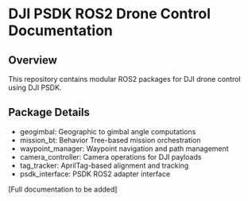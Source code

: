 # DJI PSDK ROS2 Drone Control Documentation

## Overview
This repository contains modular ROS2 packages for DJI drone control using DJI PSDK.

## Package Details
- geogimbal: Geographic to gimbal angle computations
- mission_bt: Behavior Tree-based mission orchestration
- waypoint_manager: Waypoint navigation and path management
- camera_controller: Camera operations for DJI payloads
- tag_tracker: AprilTag-based alignment and tracking
- psdk_interface: PSDK ROS2 adapter interface

[Full documentation to be added]
